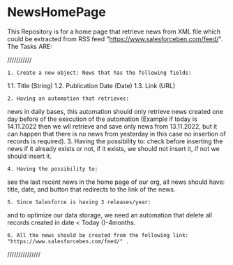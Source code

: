 # NewsHomePage
This Repository is for a home page that retrieve news from XML file 
which could be extracted from RSS feed "https://www.salesforceben.com/feed/".
The Tasks ARE:

///////////

    1. Create a new object: News that has the following fields:
1.1. Title (String)
1.2. Publication Date (Date)
1.3. Link (URL)

    2. Having an automation that retrieves:
news in daily bases, this automation should only retrieve news created one day before of the execution of the automation (Example if today is 14.11.2022 then we wll retrieve and save only news from 13.11.2022, but it can happen that there is no news from yesterday in this case no insertion of records is required).
    3. Having the possibility to:
check before inserting the news if it already exists or not, if it exists, we should not insert it, if not we should insert it.

    4. Having the possibility to:
see the last recent news in the home page of our org, all news should have: title, date, and button that redirects to the link of the news.
    
    5. Since Salesforce is having 3 releases/year:
and to optimize our data storage, we need an automation that delete all records created in date < Today ()-4months.
    
    6. All the news should be created from the following link: "https://www.salesforceben.com/feed/" .   
///////////////
